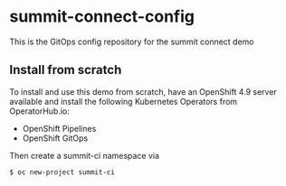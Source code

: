 # summit-connect-config
This is the GitOps config repository for the summit connect demo

## Install from scratch
To install and use this demo from scratch, have an OpenShift 4.9 server available and install the following Kubernetes Operators from OperatorHub.io:

- OpenShift Pipelines
- OpenShift GitOps

Then create a summit-ci namespace via
```bash
$ oc new-project summit-ci
```



